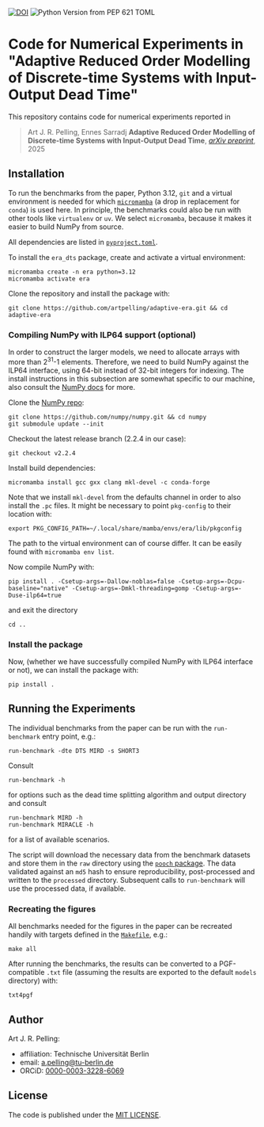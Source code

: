 [![DOI](https://zenodo.org/badge/DOI/10.5281/zenodo.15586170.svg)](https://doi.org/10.5281/zenodo.15586170)
![Python Version from PEP 621 TOML](https://img.shields.io/python/required-version-toml?tomlFilePath=https%3A%2F%2Fraw.githubusercontent.com%2Fartpelling%2Fadaptive-era%2Frefs%2Fheads%2Fmain%2Fpyproject.toml)

# Code for Numerical Experiments in "Adaptive Reduced Order Modelling of Discrete-time Systems with Input-Output Dead Time"

This repository contains code for numerical experiments reported in

> Art J. R. Pelling, Ennes Sarradj
> **Adaptive Reduced Order Modelling of Discrete-time Systems with Input-Output Dead Time**,
> [*arXiv preprint*](https://arxiv.org/abs/OUT.SOON),
> 2025

## Installation

To run the benchmarks from the paper, Python 3.12, `git` and a virtual environment is needed for which [`micromamba`](https://mamba.readthedocs.io/en/latest/user_guide/micromamba.html) (a drop in replacement for `conda`) is used here. In principle, the benchmarks could also be run with other tools like `virtualenv` or `uv`. We select `micromamba`, because it makes it easier to build NumPy from source.

All dependencies are listed in [`pyproject.toml`](pyproject.toml).

To install the `era_dts` package, create and activate a virtual environment:
``` shell
micromamba create -n era python=3.12
micromamba activate era
```

Clone the repository and install the package with:
``` shell
git clone https://github.com/artpelling/adaptive-era.git && cd adaptive-era
```

### Compiling NumPy with ILP64 support (optional)
In order to construct the larger models, we need to allocate arrays with more than 2<sup>31</sup>-1 elements. Therefore, we need to build NumPy against the ILP64 interface, using 64-bit instead of 32-bit integers for indexing. The install instructions in this subsection are somewhat specific to our machine, also consult the [NumPy docs](https://numpy.org/doc/stable/building/blas_lapack.html) for more.

Clone the [NumPy repo](https://github.com/numpy/numpy):
``` shell
git clone https://github.com/numpy/numpy.git && cd numpy
git submodule update --init
```

Checkout the latest release branch (2.2.4 in our case):
``` shell
git checkout v2.2.4
```

Install build dependencies:
``` shell
micromamba install gcc gxx clang mkl-devel -c conda-forge
```

Note that we install `mkl-devel` from the defaults channel in order to also install the `.pc` files. It might be necessary to point `pkg-config` to their location with:
``` shell
export PKG_CONFIG_PATH=~/.local/share/mamba/envs/era/lib/pkgconfig
```
The path to the virtual environment can of course differ. It can be easily found with `micromamba env list`.

Now compile NumPy with:
``` shell
pip install . -Csetup-args=-Dallow-noblas=false -Csetup-args=-Dcpu-baseline="native" -Csetup-args=-Dmkl-threading=gomp -Csetup-args=-Duse-ilp64=true
```

and exit the directory
``` shell
cd ..
```


### Install the package
Now, (whether we have successfully compiled NumPy with ILP64 interface or not), we can install the package with:
``` shell
pip install .
```


## Running the Experiments

The individual benchmarks from the paper can be run with the `run-benchmark` entry point, e.g.:
``` shell
run-benchmark -dte DTS MIRD -s SHORT3
```

Consult 
``` shell
run-benchmark -h
```
for options such as the dead time splitting algorithm and output directory and consult

``` shell
run-benchmark MIRD -h
run-benchmark MIRACLE -h
```
for a list of available scenarios.

The script will download the necessary data from the benchmark datasets and store them in the `raw` directory using the [`pooch` package](https://github.com/fatiando/pooch). The data validated against an `md5` hash to ensure reproducibility, post-processed and written to the `processed` directory. Subsequent calls to `run-benchmark` will use the processed data, if available.

### Recreating the figures

All benchmarks needed for the figures in the paper can be recreated handily with targets defined in the [`Makefile`](`Makefile`), e.g.:
``` shell
make all
```

After running the benchmarks, the results can be converted to a PGF-compatible `.txt` file (assuming the results are exported to the default `models` directory) with:
``` shell
txt4pgf
```


## Author

Art J. R. Pelling:

- affiliation: Technische Universität Berlin
- email: a.pelling@tu-berlin.de
- ORCiD: [0000-0003-3228-6069](https://orcid.org/0000-0003-3228-6069)

## License

The code is published under the [MIT LICENSE](LICENSE).
